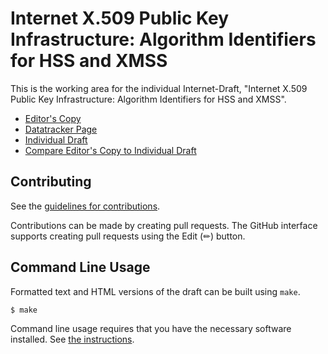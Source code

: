 # Internet X.509 Public Key Infrastructure: Algorithm Identifiers for HSS and XMSS

This is the working area for the individual Internet-Draft, "Internet X.509 Public Key Infrastructure: Algorithm Identifiers for HSS and XMSS".

* [Editor's Copy](https://x509-hbs.github.io/draft-x509-shbs/#go.draft-gazdag-x509-shbs.html)
* [Datatracker Page](https://datatracker.ietf.org/doc/draft-gazdag-x509-shbs)
* [Individual Draft](https://datatracker.ietf.org/doc/html/draft-gazdag-x509-shbs)
* [Compare Editor's Copy to Individual Draft](https://x509-hbs.github.io/draft-x509-shbs/#go.draft-gazdag-x509-shbs.diff)


## Contributing

See the
[guidelines for contributions](https://github.com/x509-hbs/draft-x509-shbs/blob/main/CONTRIBUTING.md).

Contributions can be made by creating pull requests.
The GitHub interface supports creating pull requests using the Edit (✏) button.


## Command Line Usage

Formatted text and HTML versions of the draft can be built using `make`.

```sh
$ make
```

Command line usage requires that you have the necessary software installed.  See
[the instructions](https://github.com/martinthomson/i-d-template/blob/main/doc/SETUP.md).

